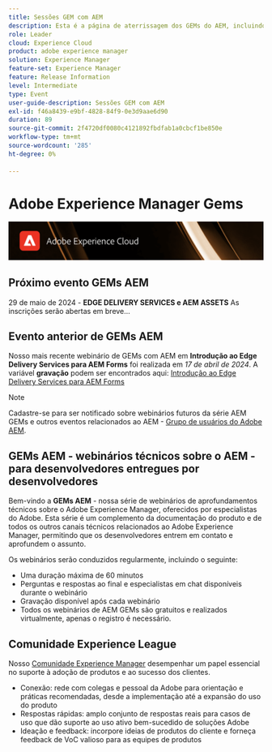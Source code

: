 ```yaml
---
title: Sessões GEM com AEM
description: Esta é a página de aterrissagem dos GEMs do AEM, incluindo informações sobre a série de webinários e informações de registro, webinários anteriores e futuros
role: Leader
cloud: Experience Cloud
product: adobe experience manager
solution: Experience Manager
feature-set: Experience Manager
feature: Release Information
level: Intermediate
type: Event
user-guide-description: Sessões GEM com AEM
exl-id: f46a8439-e9bf-4828-84f9-0e3d9aae6d90
duration: 89
source-git-commit: 2f4720df0080c4121892fbdfab1a0cbcf1be850e
workflow-type: tm+mt
source-wordcount: '285'
ht-degree: 0%

---
```


# Adobe Experience Manager Gems

<img alt="Experiências digitais" src="./assets/ADX_Gems.png"/>

## Próximo evento GEMs AEM

29 de maio de 2024 - **EDGE DELIVERY SERVICES e AEM ASSETS**
As inscrições serão abertas em breve...

<!--  Remove the comment marks, and put the upcoming event in the below table

<table style="max-width: 1214px;">
<tr>
  <td style="vertical-align: top;">
    <a href="https://www.youtube.com/watch?v=f1T9XU9TCJU">
      <img alt="Experience League LIVE Oct 25" src="assets/Oct25_2022_exl_live_banner_web_1920_WebBanner.png">
    </a>
    <div>
      <a href="https://www.youtube.com/watch?v=f1T9XU9TCJU">
        <strong>Deliver the right offer at the right time with decision management</strong>
      </a>
      <br/><em>with Sandra Hausmann, Ben Tepfer, Brandon Poyfair, and Jason Hickey</em>
      <br/><em>October 25, 2022</em>
    </div>
  </td>
</tr>
</table>

-->

## Evento anterior de GEMs AEM

Nosso mais recente webinário de GEMs com AEM em **Introdução ao Edge Delivery Services para AEM Forms** foi realizada em *17 de abril de 2024*.
A variável **gravação** podem ser encontrados aqui:
[Introdução ao Edge Delivery Services para AEM Forms](gems2024/edge-delivery-for-aem-forms.md)

>[!NOTE]
>
> Cadastre-se para ser notificado sobre webinários futuros da série AEM GEMs e outros eventos relacionados ao AEM - [Grupo de usuários do Adobe AEM](https://aem-augs.adobe.com/).

## GEMs AEM - webinários técnicos sobre o AEM - para desenvolvedores entregues por desenvolvedores

Bem-vindo a **GEMs AEM** - nossa série de webinários de aprofundamentos técnicos sobre o Adobe Experience Manager, oferecidos por especialistas do Adobe. Esta série é um complemento da documentação do produto e de todos os outros canais técnicos relacionados ao Adobe Experience Manager, permitindo que os desenvolvedores entrem em contato e aprofundem o assunto.

Os webinários serão conduzidos regularmente, incluindo o seguinte:

* Uma duração máxima de 60 minutos
* Perguntas e respostas ao final e especialistas em chat disponíveis durante o webinário
* Gravação disponível após cada webinário
* Todos os webinários de AEM GEMs são gratuitos e realizados virtualmente, apenas o registro é necessário.

## Comunidade Experience League

Nosso [Comunidade Experience Manager](https://experienceleaguecommunities.adobe.com/t5/adobe-experience-manager/ct-p/adobe-experience-manager-community?profile.language=pt) desempenhar um papel essencial no suporte à adoção de produtos e ao sucesso dos clientes.

* Conexão: rede com colegas e pessoal da Adobe para orientação e práticas recomendadas, desde a implementação até a expansão do uso do produto
* Respostas rápidas: amplo conjunto de respostas reais para casos de uso que dão suporte ao uso ativo bem-sucedido de soluções Adobe
* Ideação e feedback: incorpore ideias de produtos do cliente e forneça feedback de VoC valioso para as equipes de produtos
